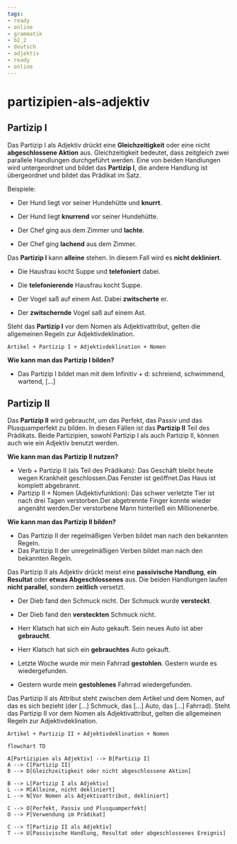 ```yaml
---
tags:
- ready
- online
- grammatik
- b2_2
- deutsch
- adjektiv
- ready
- online
---
```


# partizipien-als-adjektiv

## Partizip I

Das Partizip I als Adjektiv
drückt eine __Gleichzeitigkeit__ oder eine nicht __abgeschlossene Aktion__ aus. Gleichzeitigkeit bedeutet, dass zeitgleich zwei parallele Handlungen durchgeführt werden. Eine von beiden Handlungen wird untergeordnet und bildet das __Partizip I__, die andere Handlung ist übergeordnet und bildet das Prädikat im Satz.

Beispiele:

- Der Hund liegt vor seiner Hundehütte und __knurrt__.
- Der Hund liegt __knurrend__ vor seiner Hundehütte.

- Der Chef ging aus dem Zimmer und __lachte__.
- Der Chef ging __lachend__ aus dem Zimmer.

Das __Partizip I__ kann __alleine__ stehen. In diesem Fall wird es __nicht dekliniert__.

- Die Hausfrau kocht Suppe und __telefoniert__ dabei.
- Die __telefonierende__ Hausfrau kocht Suppe.

- Der Vogel saß auf einem Ast. Dabei __zwitscherte__ er.
- Der __zwitschernde__ Vogel saß auf einem Ast.

Steht das __Partizip I__ vor dem Nomen als Adjektivattribut, gelten die allgemeinen Regeln zur Adjektivdeklination.

`Artikel + Partizip I + Adjektivdeklination + Nomen`

__Wie kann man das Partizip I bilden?__

- Das Partizip I bildet man mit dem Infinitiv + d: schreiend, schwimmend, wartend, [...]

## Partizip II

Das __Partizip II__ wird gebraucht, um das Perfekt, das Passiv und das Plusquamperfekt zu bilden. In diesen Fällen ist das __Partizip II__ Teil des Prädikats. Beide Partizipien, sowohl Partizip I als auch Partizip II, können auch wie ein Adjektiv benutzt werden.

__Wie kann man das Partizip II nutzen?__

- Verb + Partizip II (als Teil des Prädikats): Das Geschäft bleibt heute wegen Krankheit geschlossen.Das Fenster ist geöffnet.Das Haus ist komplett abgebrannt.
- Partizip II + Nomen (Adjektivfunktion): Das schwer verletzte Tier ist nach drei Tagen verstorben.Der abgetrennte Finger konnte wieder angenäht werden.Der verstorbene Mann hinterließ ein Millionenerbe.

__Wie kann man das Partizip II bilden?__

- Das Partizip II der regelmäßigen Verben bildet man nach den bekannten Regeln.
- Das Partizip II der unregelmäßigen Verben bildet man nach den bekannten Regeln.

Das Partizip II als Adjektiv drückt meist eine __passivische Handlung__, __ein Resultat__ oder __etwas Abgeschlossenes__ aus. Die beiden Handlungen laufen __nicht parallel__, sondern __zeitlich__ versetzt.

- Der Dieb fand den Schmuck nicht. Der Schmuck wurde __versteckt__.
- Der Dieb fand den __versteckten__ Schmuck nicht.

- Herr Klatsch hat sich ein Auto gekauft. Sein neues Auto ist aber __gebraucht__.
- Herr Klatsch hat sich ein __gebrauchtes__ Auto gekauft.

- Letzte Woche wurde mir mein Fahrrad __gestohlen__. Gestern wurde es wiedergefunden.
- Gestern wurde mein __gestohlenes__ Fahrrad wiedergefunden.

Das Partizip II als Attribut steht zwischen dem Artikel und dem Nomen, auf das es sich bezieht (der [...] Schmuck, das [...] Auto, das [...] Fahrrad). Steht das Partizip II vor dem Nomen als Adjektivattribut, gelten die allgemeinen Regeln zur Adjektivdeklination.

`Artikel + Partizip II + Adjektivdeklination + Nomen`

```mermaid
flowchart TD

A[Partizipien als Adjektiv] --> B[Partizip I]
A --> C[Partizip II]
B --> D[Gleichzeitigkeit oder nicht abgeschlossene Aktion]

B --> L[Partizip I als Adjektiv]
L --> M[Alleine, nicht dekliniert]
L --> N[Vor Nomen als Adjektivattribut, dekliniert]

C --> O[Perfekt, Passiv und Plusquamperfekt]
O --> P[Verwendung im Prädikat]

C --> T[Partizip II als Adjektiv]
T --> U[Passivische Handlung, Resultat oder abgeschlossenes Ereignis]
```
